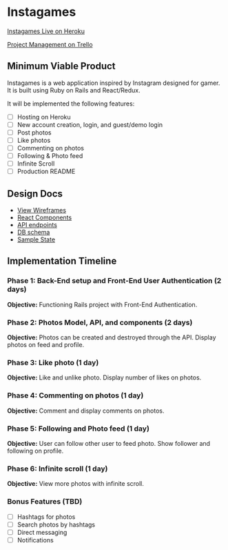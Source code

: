 # Instagames

[Instagames Live on Heroku][heroku]

[Project Management on Trello][trello]

[heroku]: http://instagames.herokuapp.com/
[trello]: https://trello.com/b/JdRil0Mc/instagames

## Minimum Viable Product

Instagames is a web application inspired by Instagram designed for gamer. It is built using Ruby on Rails and React/Redux.

It will be implemented the following features:
- [ ] Hosting on Heroku
- [ ] New account creation, login, and guest/demo login
- [ ] Post photos
- [ ] Like photos
- [ ] Commenting on photos
- [ ] Following & Photo feed
- [ ] Infinite Scroll
- [ ] Production README

## Design Docs

* [View Wireframes][wireframes]
* [React Components][components]
* [API endpoints][api-endpoints]
* [DB schema][schema]
* [Sample State][sample-state]

[wireframes]: wireframes
[components]: component-hierarchy.md
[sample-state]: sample-state.md
[api-endpoints]: api-endpoints.md
[schema]: schema.md

## Implementation Timeline

### Phase 1: Back-End setup and Front-End User Authentication (2 days)

**Objective:** Functioning Rails project with Front-End Authentication.


### Phase 2: Photos Model, API, and components (2 days)

**Objective:** Photos can be created and destroyed through the API.
Display photos on feed and profile.


### Phase 3: Like photo (1 day)

**Objective:** Like and unlike photo. Display number of likes on photos.


### Phase 4: Commenting on photos (1 day)

**Objective:** Comment and display comments on photos.


### Phase 5: Following and Photo feed (1 day)

**Objective:** User can follow other user to feed photo. Show follower
and following on profile.


### Phase 6: Infinite scroll (1 day)

**Objective:** View more photos with infinite scroll.


### Bonus Features (TBD)
- [ ] Hashtags for photos
- [ ] Search photos by hashtags
- [ ] Direct messaging
- [ ] Notifications
